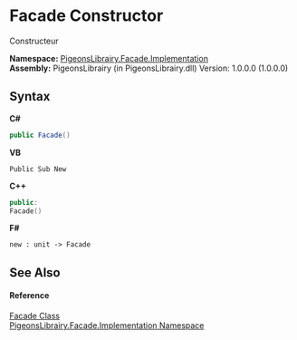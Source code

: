 # Facade Constructor 
 

Constructeur

**Namespace:**&nbsp;<a href="312ab9cb-8ee9-a582-242b-c0bfc1241eea">PigeonsLibrairy.Facade.Implementation</a><br />**Assembly:**&nbsp;PigeonsLibrairy (in PigeonsLibrairy.dll) Version: 1.0.0.0 (1.0.0.0)

## Syntax

**C#**<br />
``` C#
public Facade()
```

**VB**<br />
``` VB
Public Sub New
```

**C++**<br />
``` C++
public:
Facade()
```

**F#**<br />
``` F#
new : unit -> Facade
```


## See Also


#### Reference
<a href="e129e5df-7280-1ed4-55ca-df64f514df6a">Facade Class</a><br /><a href="312ab9cb-8ee9-a582-242b-c0bfc1241eea">PigeonsLibrairy.Facade.Implementation Namespace</a><br />